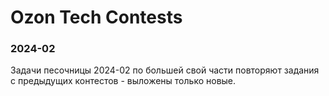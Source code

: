 # Ozon Tech Contests

### 2024-02
Задачи песочницы 2024-02 по большей свой части повторяют задания с предыдущих контестов - выложены только новые.
